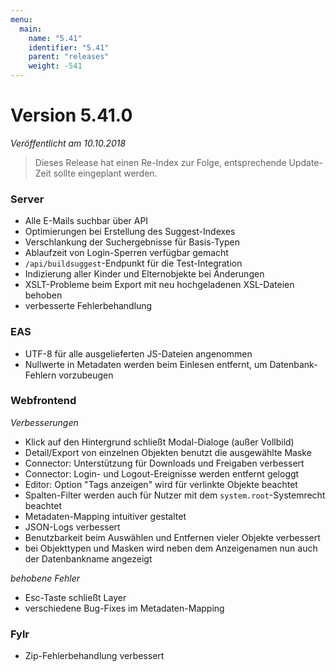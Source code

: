 ```yaml
---
menu:
  main:
    name: "5.41"
    identifier: "5.41"
    parent: "releases"
    weight: -541
---
```


# Version 5.41.0

*Veröffentlicht am 10.10.2018*

> Dieses Release hat einen Re-Index zur Folge, entsprechende Update-Zeit sollte eingeplant werden.

### Server

* Alle E-Mails suchbar über API
* Optimierungen bei Erstellung des Suggest-Indexes
* Verschlankung der Suchergebnisse für Basis-Typen
* Ablaufzeit von Login-Sperren verfügbar gemacht
* `/api/buildsuggest`-Endpunkt für die Test-Integration
* Indizierung aller Kinder und Elternobjekte bei Änderungen
* XSLT-Probleme beim Export mit neu hochgeladenen XSL-Dateien behoben
* verbesserte Fehlerbehandlung

### EAS

* UTF-8 für alle ausgelieferten JS-Dateien angenommen
* Nullwerte in Metadaten werden beim Einlesen entfernt, um Datenbank-Fehlern vorzubeugen

### Webfrontend

*Verbesserungen*

* Klick auf den Hintergrund schließt Modal-Dialoge (außer Vollbild)
* Detail/Export von einzelnen Objekten benutzt die ausgewählte Maske
* Connector: Unterstützung für Downloads und Freigaben verbessert
* Connector: Login- und Logout-Ereignisse werden entfernt geloggt
* Editor: Option "Tags anzeigen" wird für verlinkte Objekte beachtet
* Spalten-Filter werden auch für Nutzer mit dem `system.root`-Systemrecht beachtet
* Metadaten-Mapping intuitiver gestaltet
* JSON-Logs verbessert
* Benutzbarkeit beim Auswählen und Entfernen vieler Objekte verbessert
* bei Objekttypen und Masken wird neben dem Anzeigenamen nun auch der Datenbankname angezeigt

*behobene Fehler*

* Esc-Taste schließt Layer
* verschiedene Bug-Fixes im Metadaten-Mapping

### Fylr

* Zip-Fehlerbehandlung verbessert

